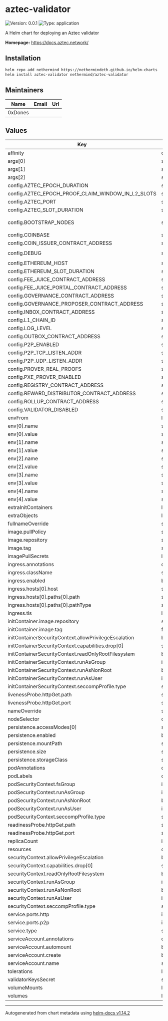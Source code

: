 # aztec-validator

![Version: 0.0.1](https://img.shields.io/badge/Version-0.0.1-informational?style=flat-square) ![Type: application](https://img.shields.io/badge/Type-application-informational?style=flat-square)

A Helm chart for deploying an Aztec validator

**Homepage:** <https://docs.aztec.network/>

## Installation

```bash
helm repo add nethermind https://nethermindeth.github.io/helm-charts
helm install aztec-validator nethermind/aztec-validator
```

## Maintainers

| Name | Email | Url |
| ---- | ------ | --- |
| 0xDones |  |  |

## Values

| Key | Type | Default | Description |
|-----|------|---------|-------------|
| affinity | object | `{}` |  |
| args[0] | string | `"--node"` |  |
| args[1] | string | `"--archiver"` |  |
| args[2] | string | `"--sequencer"` |  |
| config.AZTEC_EPOCH_DURATION | string | `"32"` |  |
| config.AZTEC_EPOCH_PROOF_CLAIM_WINDOW_IN_L2_SLOTS | string | `"13"` |  |
| config.AZTEC_PORT | string | `"$NODE_PORT"` |  |
| config.AZTEC_SLOT_DURATION | string | `"36"` |  |
| config.BOOTSTRAP_NODES | string | `"enr:-Jq4QO_3szmgtG2cbEdnFDIhpGAQkc1HwfNy4-M6sG9QmQbPTmp9PMOHR3xslfR23hORiU-GpA7uM9uXw49lFcnuuvYGjWF6dGVjX25ldHdvcmsBgmlkgnY0gmlwhCIwTIOJc2VjcDI1NmsxoQKQTN17XKCwjYSSwmTc-6YzCMhd3v6Ofl8TS-WunX6LCoN0Y3CCndCDdWRwgp3Q"` |  |
| config.COINBASE | string | `"0xbaaaaaaaaaaaaaaaaaaaaaaaaaaaaaaaaaaaaaaa"` |  |
| config.COIN_ISSUER_CONTRACT_ADDRESS | string | `"0xdc64a140aa3e981100a9beca4e685f962f0cf6c9"` |  |
| config.DEBUG | string | `"aztec:*,-aztec:avm_simulator*,-aztec:circuits:artifact_hash,-aztec:libp2p_service,-json-rpc*,-aztec:world-state:database,-aztec:l2_block_stream*"` |  |
| config.ETHEREUM_HOST | string | `""` |  |
| config.ETHEREUM_SLOT_DURATION | string | `"6sec"` |  |
| config.FEE_JUICE_CONTRACT_ADDRESS | string | `"0xe7f1725e7734ce288f8367e1bb143e90bb3f0512"` |  |
| config.FEE_JUICE_PORTAL_CONTRACT_ADDRESS | string | `"0x0165878a594ca255338adfa4d48449f69242eb8f"` |  |
| config.GOVERNANCE_CONTRACT_ADDRESS | string | `"0xcf7ed3acca5a467e9e704c703e8d87f634fb0fc9"` |  |
| config.GOVERNANCE_PROPOSER_CONTRACT_ADDRESS | string | `"0x9fe46736679d2d9a65f0992f2272de9f3c7fa6e0"` |  |
| config.INBOX_CONTRACT_ADDRESS | string | `"0xed179b78d5781f93eb169730d8ad1be7313123f4"` |  |
| config.L1_CHAIN_ID | string | `"1337"` |  |
| config.LOG_LEVEL | string | `"debug"` |  |
| config.OUTBOX_CONTRACT_ADDRESS | string | `"0x1016b5aaa3270a65c315c664ecb238b6db270b64"` |  |
| config.P2P_ENABLED | string | `"true"` |  |
| config.P2P_TCP_LISTEN_ADDR | string | `"0.0.0.0:40400"` |  |
| config.P2P_UDP_LISTEN_ADDR | string | `"0.0.0.0:40400"` |  |
| config.PROVER_REAL_PROOFS | string | `"true"` |  |
| config.PXE_PROVER_ENABLED | string | `"true"` |  |
| config.REGISTRY_CONTRACT_ADDRESS | string | `"0x5fbdb2315678afecb367f032d93f642f64180aa3"` |  |
| config.REWARD_DISTRIBUTOR_CONTRACT_ADDRESS | string | `"0x5fc8d32690cc91d4c39d9d3abcbd16989f875707"` |  |
| config.ROLLUP_CONTRACT_ADDRESS | string | `"0x2279b7a0a67db372996a5fab50d91eaa73d2ebe6"` |  |
| config.VALIDATOR_DISABLED | string | `"false"` |  |
| envFrom | list | `[]` |  |
| env[0].name | string | `"P2P_UDP_ANNOUNCE_ADDR"` |  |
| env[0].value | string | `"$(NODE_EXTERNAL_IP):$(NODE_EXTERNAL_PORT)"` |  |
| env[1].name | string | `"P2P_TCP_ANNOUNCE_ADDR"` |  |
| env[1].value | string | `"$(NODE_EXTERNAL_IP):$(NODE_EXTERNAL_PORT)"` |  |
| env[2].name | string | `"VALIDATOR_PRIVATE_KEY"` |  |
| env[2].value | string | `"$(PRIVATE_KEY)"` |  |
| env[3].name | string | `"SEQ_PUBLISHER_PRIVATE_KEY"` |  |
| env[3].value | string | `"$(PRIVATE_KEY)"` |  |
| env[4].name | string | `"L1_PRIVATE_KEY"` |  |
| env[4].value | string | `"$(PRIVATE_KEY)"` |  |
| extraInitContainers | list | `[]` |  |
| extraObjects | list | `[]` |  |
| fullnameOverride | string | `""` |  |
| image.pullPolicy | string | `"IfNotPresent"` |  |
| image.repository | string | `"aztecprotocol/aztec"` |  |
| image.tag | string | `"698cd3d62680629a3f1bfc0f82604534cedbccf3-amd64"` |  |
| imagePullSecrets | list | `[]` |  |
| ingress.annotations | object | `{}` |  |
| ingress.className | string | `""` |  |
| ingress.enabled | bool | `false` |  |
| ingress.hosts[0].host | string | `"chart-example.local"` |  |
| ingress.hosts[0].paths[0].path | string | `"/"` |  |
| ingress.hosts[0].paths[0].pathType | string | `"ImplementationSpecific"` |  |
| ingress.tls | list | `[]` |  |
| initContainer.image.repository | string | `"bitnami/kubectl"` |  |
| initContainer.image.tag | float | `1.28` |  |
| initContainerSecurityContext.allowPrivilegeEscalation | bool | `false` |  |
| initContainerSecurityContext.capabilities.drop[0] | string | `"ALL"` |  |
| initContainerSecurityContext.readOnlyRootFilesystem | bool | `true` |  |
| initContainerSecurityContext.runAsGroup | int | `1000` |  |
| initContainerSecurityContext.runAsNonRoot | bool | `true` |  |
| initContainerSecurityContext.runAsUser | int | `1000` |  |
| initContainerSecurityContext.seccompProfile.type | string | `"RuntimeDefault"` |  |
| livenessProbe.httpGet.path | string | `"/status"` |  |
| livenessProbe.httpGet.port | string | `"http"` |  |
| nameOverride | string | `""` |  |
| nodeSelector | object | `{}` |  |
| persistence.accessModes[0] | string | `"ReadWriteOnce"` |  |
| persistence.enabled | bool | `false` |  |
| persistence.mountPath | string | `"/data"` |  |
| persistence.size | string | `"50Gi"` |  |
| persistence.storageClass | string | `""` |  |
| podAnnotations | object | `{}` |  |
| podLabels | object | `{}` |  |
| podSecurityContext.fsGroup | int | `1000` |  |
| podSecurityContext.runAsGroup | int | `1000` |  |
| podSecurityContext.runAsNonRoot | bool | `true` |  |
| podSecurityContext.runAsUser | int | `1000` |  |
| podSecurityContext.seccompProfile.type | string | `"RuntimeDefault"` |  |
| readinessProbe.httpGet.path | string | `"/status"` |  |
| readinessProbe.httpGet.port | string | `"http"` |  |
| replicaCount | int | `1` |  |
| resources | object | `{}` |  |
| securityContext.allowPrivilegeEscalation | bool | `false` |  |
| securityContext.capabilities.drop[0] | string | `"ALL"` |  |
| securityContext.readOnlyRootFilesystem | bool | `true` |  |
| securityContext.runAsGroup | int | `1000` |  |
| securityContext.runAsNonRoot | bool | `true` |  |
| securityContext.runAsUser | int | `1000` |  |
| securityContext.seccompProfile.type | string | `"RuntimeDefault"` |  |
| service.ports.http | int | `8080` |  |
| service.ports.p2p | int | `40400` |  |
| service.type | string | `"ClusterIP"` |  |
| serviceAccount.annotations | object | `{}` |  |
| serviceAccount.automount | bool | `true` |  |
| serviceAccount.create | bool | `true` |  |
| serviceAccount.name | string | `""` |  |
| tolerations | list | `[]` |  |
| validatorKeysSecret | string | `""` |  |
| volumeMounts | list | `[]` |  |
| volumes | list | `[]` |  |

----------------------------------------------
Autogenerated from chart metadata using [helm-docs v1.14.2](https://github.com/norwoodj/helm-docs/releases/v1.14.2)
